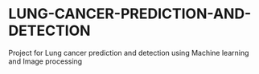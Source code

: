 # LUNG-CANCER-PREDICTION-AND-DETECTION
 Project for Lung cancer prediction and detection using Machine learning and Image processing 

